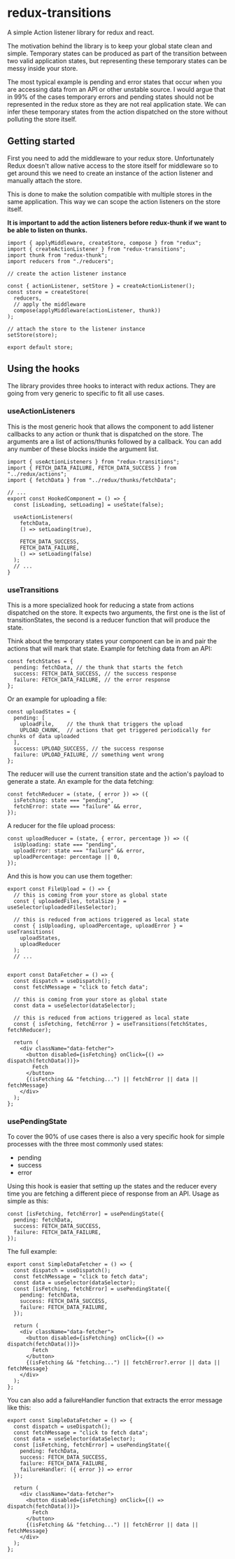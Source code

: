 # redux-transitions

A simple Action listener library for redux and react.

The motivation behind the library is to keep your global state clean and simple. Temporary states can be produced as part of the transition between two valid application states, but representing these temporary states can be messy inside your store.

The most typical example is pending and error states that occur when you are accessing data from an API or other unstable source. I would argue that in 99% of the cases temporary errors and pending states should not be represented in the redux store as they are not real application state. We can infer these temporary states from the action dispatched on the store without polluting the store itself.

## Getting started

First you need to add the middleware to your redux store. Unfortunately Redux doesn't allow native access to the store itself for middleware so to get around this we need to create an instance of the action listener and manually attach the store.

This is done to make the solution compatible with multiple stores in the same application. This way we can scope the action listeners on the store itself.

**It is important to add the action listeners before redux-thunk if we want to be able to listen on thunks.**

```
import { applyMiddleware, createStore, compose } from "redux";
import { createActionListener } from "redux-transitions";
import thunk from "redux-thunk";
import reducers from "./reducers";

// create the action listener instance

const { actionListener, setStore } = createActionListener();
const store = createStore(
  reducers,
  // apply the middleware
  compose(applyMiddleware(actionListener, thunk))
);

// attach the store to the listener instance
setStore(store);

export default store;
```

## Using the hooks

The library provides three hooks to interact with redux actions. They are going from very generic to specific to fit all use cases.

### useActionListeners

This is the most generic hook that allows the component to add listener callbacks to any action or thunk that is dispatched on the store.
The arguments are a list of actions/thunks followed by a callback. You can add any number of these blocks inside the argument list.

```
import { useActionListeners } from "redux-transitions";
import { FETCH_DATA_FAILURE, FETCH_DATA_SUCCESS } from "../redux/actions";
import { fetchData } from "../redux/thunks/fetchData";

// ...
export const HookedComponent = () => {
  const [isLoading, setLoading] = useState(false);

  useActionListeners(
    fetchData,
    () => setLoading(true),

    FETCH_DATA_SUCCESS,
    FETCH_DATA_FAILURE,
    () => setLoading(false)
  );
  // ...
}
```

### useTransitions

This is a more specialized hook for reducing a state from actions dispatched on the store. It expects two arguments, the first one is the list of transitionStates, the second is a reducer function that will produce the state.

Think about the temporary states your component can be in and pair the actions that will mark that state. Example for fetching data from an API:

```
const fetchStates = {
  pending: fetchData, // the thunk that starts the fetch
  success: FETCH_DATA_SUCCESS, // the success response
  failure: FETCH_DATA_FAILURE, // the error response
};
```

Or an example for uploading a file:

```
const uploadStates = {
  pending: [
    uploadFile,    // the thunk that triggers the upload
    UPLOAD_CHUNK,  // actions that get triggered periodically for chunks of data uploaded
  ],
  success: UPLOAD_SUCCESS, // the success response
  failure: UPLOAD_FAILURE, // something went wrong
};
```

The reducer will use the current transition state and the action's payload to generate a state. An example for the data fetching:

```
const fetchReducer = (state, { error }) => ({
  isFetching: state === "pending",
  fetchError: state === "failure" && error,
});
```

A reducer for the file upload process:

```
const uploadReducer = (state, { error, percentage }) => ({
  isUploading: state === "pending",
  uploadError: state === "failure" && error,
  uploadPercentage: percentage || 0,
});
```

And this is how you can use them together:

```
export const FileUpload = () => {
  // this is coming from your store as global state
  const { uploadedFiles, totalSize } = useSelector(uploadedFilesSelector);

  // this is reduced from actions triggered as local state
  const { isUploading, uploadPercentage, uploadError } = useTransitions(
    uploadStates,
    uploadReducer
  );
  // ...


export const DataFetcher = () => {
  const dispatch = useDispatch();
  const fetchMessage = "click to fetch data";

  // this is coming from your store as global state
  const data = useSelector(dataSelector);

  // this is reduced from actions triggered as local state
  const { isFetching, fetchError } = useTransitions(fetchStates, fetchReducer);

  return (
    <div className="data-fetcher">
      <button disabled={isFetching} onClick={() => dispatch(fetchData())}>
        Fetch
      </button>
      {(isFetching && "fetching...") || fetchError || data || fetchMessage}
    </div>
  );
};

```

### usePendingState

To cover the 90% of use cases there is also a very specific hook for simple processes with the three most commonly used states:

- pending
- success
- error

Using this hook is easier that setting up the states and the reducer every time you are fetching a different piece of response from an API. Usage as simple as this:

```
const [isFetching, fetchError] = usePendingState({
  pending: fetchData,
  success: FETCH_DATA_SUCCESS,
  failure: FETCH_DATA_FAILURE,
});
```

The full example:

```
export const SimpleDataFetcher = () => {
  const dispatch = useDispatch();
  const fetchMessage = "click to fetch data";
  const data = useSelector(dataSelector);
  const [isFetching, fetchError] = usePendingState({
    pending: fetchData,
    success: FETCH_DATA_SUCCESS,
    failure: FETCH_DATA_FAILURE,
  });

  return (
    <div className="data-fetcher">
      <button disabled={isFetching} onClick={() => dispatch(fetchData())}>
        Fetch
      </button>
      {(isFetching && "fetching...") || fetchError?.error || data || fetchMessage}
    </div>
  );
};
```

You can also add a failureHandler function that extracts the error message like this:

```
export const SimpleDataFetcher = () => {
  const dispatch = useDispatch();
  const fetchMessage = "click to fetch data";
  const data = useSelector(dataSelector);
  const [isFetching, fetchError] = usePendingState({
    pending: fetchData,
    success: FETCH_DATA_SUCCESS,
    failure: FETCH_DATA_FAILURE,
    failureHandler: ({ error }) => error
  });

  return (
    <div className="data-fetcher">
      <button disabled={isFetching} onClick={() => dispatch(fetchData())}>
        Fetch
      </button>
      {(isFetching && "fetching...") || fetchError || data || fetchMessage}
    </div>
  );
};
```
